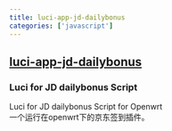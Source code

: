 ```yaml
---
title: luci-app-jd-dailybonus
categories: ['javascript']
---
```

## [luci-app-jd-dailybonus](https://github.com/jerrykuku/luci-app-jd-dailybonus)

### Luci for JD dailybonus Script

Luci for JD dailybonus Script for Openwrt  
一个运行在openwrt下的京东签到插件。


